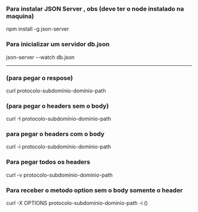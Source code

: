 ### Para instalar JSON Server , obs (deve ter o node instalado na maquina)

npm install -g json-server

### Para inicializar um servidor db.json

json-server --watch db.json

---

### (para pegar o respose)

curl protocolo-subdomínio-domínio-path

### (para pegar o headers sem o body)

curl -I protocolo-subdomínio-domínio-path

### para pegar o headers com o body

curl -i protocolo-subdomínio-domínio-path

### Para pegar todos os headers

curl -v protocolo-subdomínio-domínio-path

### Para receber o metodo option sem o body somente o header

curl -X OPTIONS protocolo-subdomínio-domínio-path -i ()
